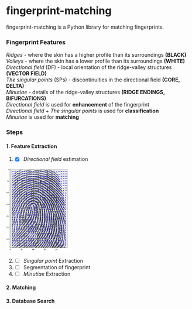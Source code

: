 # fingerprint-matching
fingerprint-matching is a Python library for matching fingerprints.

### Fingerprint Features
*Ridges* - where the skin has a higher profile than its surroundings **(BLACK)** \
*Valleys* - where the skin has a lower profile than its surroundings **(WHITE)** \
*Directional field* (DF) - local orientation of the ridge-valley structures **(VECTOR FIELD)** \
*The singular points* (SPs) - discontinuities in the directional field **(CORE, DELTA)** \
*Minutiae* - details of the ridge-valley structures **(RIDGE ENDINGS, BIFURCATIONS)** \
*Directional field* is used for **enhancement** of the fingerprint \
*Directional field* + *The singular points* is used for **classification** \
*Minutiae* is used for **matching**

### Steps

#### 1. Feature Extraction
1. - [x] *Directional field* estimation

<!--- <div align="center">---> 
  <img src="https://github.com/ViktorBusk/fingerprint-matching/blob/main/recourses/orientation_field_beta_1_0_1.png" height="35%" width="35%">
<!--- </div> ---> 

2. - [ ] *Singular point* Extraction

3. - [ ] Segmentation of fingerprint
4. - [ ] *Minutiae* Extraction

#### 2. Matching

#### 3. Database Search

